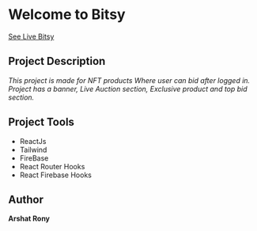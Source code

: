 # Welcome to Bitsy

[See Live Bitsy](https://bits-cf981.web.app)


## Project Description

_This project is made for NFT products Where user can bid after logged in. Project has a banner, Live Auction section, Exclusive product and top bid section._

## Project Tools
* ReactJs
* Tailwind
* FireBase
* React Router Hooks
* React Firebase Hooks

## Author 
__Arshat Rony__


